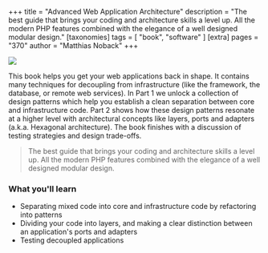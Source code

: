+++
title = "Advanced Web Application Architecture"
description = "The best guide that brings your coding and architecture skills a level up. All the modern PHP features combined with the elegance of a well designed modular design."
[taxonomies]
tags = [ "book", "software" ]
[extra]
pages = "370"
author = "Matthias Noback"
+++

[![](https://d2sofvawe08yqg.cloudfront.net/web-application-architecture/s_hero?1620605116)](https://leanpub.com/web-application-architecture/)

<!-- more -->

This book helps you get your web applications back in shape. It contains many techniques for decoupling from
infrastructure (like the framework, the database, or remote web services). In Part 1 we unlock a collection of design
patterns which help you establish a clean separation between core and infrastructure code. Part 2 shows how these design
patterns resonate at a higher level with architectural concepts like layers, ports and adapters (a.k.a. Hexagonal
architecture). The book finishes with a discussion of testing strategies and design trade-offs.

> The best guide that brings your coding and architecture skills a level up. All the modern PHP features combined with the
elegance of a well designed modular design.

### What you'll learn

- Separating mixed code into core and infrastructure code by refactoring into patterns
- Dividing your code into layers, and making a clear distinction between an application's ports and adapters
- Testing decoupled applications